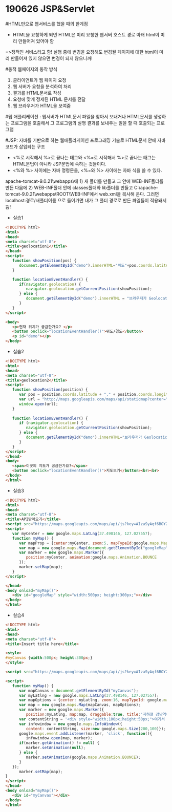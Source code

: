 # 190626 JSP&Servlet

#HTML만으로 웹서비스를 했을 때의 한계점

- HTML을 요청하게 되면 HTML은 미리 요청한 웹서버 호스트 경로 아래 html이 미리 만들어져 있어야 함

=>정적인 서비스라고 함! 실행 중에 변경을 요청해도 변경될 페이지에 대한 html이 미리 만들어져 있지 않으면 변경이 되지 않으니까!



#동적 웹페이지의 동작 방식

1. 클라이언트가 웹 페이지 요청
2. 웹 서버가 요청을 분석하여 처리
3. 결과를 HTML문서로 작성
4. 요청에 맞게 정제된 HTML 문서를 전달
5. 웹 브라우저가 HTML을 보여줌



#웹 애플리케이션 : 웹서버가 HTML문서 파일을 찾아서 보내거나 HTML문서를 생성하는 프로그램을 호출해서 그 프로그램의 실행 결과를 보내주는 일을 할 때 호출되는 프로그램



#JSP: 자바를 기반으로 하는 웹애플리케이션 프로그래밍 기술로 HTML문서 안에 자바 코드가 삽입되는 구조

- <%로 시작해서 %>로 끝나는 태그와 <%=로 시작해서 %>로 끝나는 태그는 HTML문법이 아니라 JSP문법에 속하는 것들이다.
- <%와 %> 사이에는 자바 명령문을, <%=와 %> 사이에는 자바 식을 쓸 수 있다.



apache-tomcat-9.0.21\webapps\에 1) 새 폴더를 만들고 그 안에 WEB-INF폴더를 만든 다음에 2) WEB-INF폴더 안에 classes폴더와 lib폴더를 만들고 C:\apache-tomcat-9.0.21\webapps\ROOT\WEB-INF에서 web.xml을 복사해 온다. 그러면 localhost:경로/새폴더이름 으로 들어가면 내가 그 폴더 경로로 만든 파일들이 적용돼서 뜸!



- 실습1

```html
<!DOCTYPE html>
<html>
<head>
<meta charset="utf-8">
<title>geolocation1</title>
</head>
<script>
   function showPosition(pos) {
      document.getElementById("demo").innerHTML="위도"+pos.coords.latitude+"<br>경도: "+pos.coords.longitude
   }

   function locationEventHandler() {
      if(navigator.geolocation) {
         navigator.geolocation.getCurrentPosition(showPosition);
      } else {
         document.getElementById("demo").innerHTML = "브라우저가 Geolocation을 지원하지 않습니다";
      }
   }
</script>

<body>
   <p>현재 위치가 궁금한가요? </p>
   <button onclick="locationEventHandler()">위도/경도</button>
   <p id="demo"></p>
</body>
```



- 실습2

```html
<!DOCTYPE html>
<html>
<head>
<meta charset="utf-8">
<title>geolocation2</title>
<script>
   function showPosition(position) {
      var pos = position.coords.latitude + "," + position.coords.longitude;
      var url = "http://maps.googleapis.com/maps/api/staticmap?center="+pos+"&zoom=14&size=500x300&sensor=false";
      window.open(url);
   }
   
   function locationEventHandler() {
      if (navigator.geolocation) {
         navigator.geolocation.getCurrentPosition(showPosition);
      } else {
         document.getElementById("demo").innerHTML="브라우저가 Geolocation을 지원하지 않습니다.";
      }
   }
</script>
</head>
<body>
   <span>이곳의 지도가 궁금한가요?</span>
   <button onclick="locationEventHandler()">지도보기</button><br><br>
</body>
</html>
```



- 실습3

```html
<!DOCTYPE html>
<html>
<head>
<meta charset="utf-8">
<title>API받아오기</title>
<script src="https://maps.googleapis.com/maps/api/js?key=AIzaSyAqf6BOY2Y9kdxqu38x-7Ne9GFxU_xW6WI"></script>
<script>
   var myCenter = new google.maps.LatLng(37.498146, 127.027557);
   function myMap() {
      var mapProp = {center:myCenter, zoom:5, mapTypeId:google.maps.MapTypeId.ROADMAP};
      var map = new google.maps.Map(document.getElementById("googleMap"), mapProp);
      var marker = new google.maps.Marker({
         position:myCenter, animation:google.maps.Animation.BOUNCE
      });
      marker.setMap(map);
   }
</script>

</head>
<body onload="myMap()">
   <div id="googleMap" style="width:500px; height:300px;"></div>
</body>
</html>
```



- 실습4

```html
<!DOCTYPE html>
<html>
<head>
<meta charset="utf-8">
<title>Insert title here</title>

<style>
#myCanvas {width:500px; height:300px;}
</style>

<script src="https://maps.googleapis.com/maps/api/js?key=AIzaSyAqf6BOY2Y9kdxqu38x-7Ne9GFxU_xW6WI"></script>

<script>
   function myMap() {
      var mapCanvas = document.getElementById("myCanvas");
      var myLatlng = new google.maps.LatLng(37.498146, 127.027557);
      var mapOptions = {center: myLatlng, zoom:16, mapTypeId: google.maps.MapTypeId.ROADMAP};
      var map = new google.maps.Map(mapCanvas, mapOptions);
      var marker = new google.maps.Marker({
         position:myLatlng, map:map, draggable:true, title:'지하철 강남역에서 하차'});
      var contentString = '<div style="width;100px;height:50px;">여기서 만나자</div>';
      var infowindow = new google.maps.InfoWindow({
         content: contentString, size:new google.maps.Size(200,100)});      
      google.maps.event.addListener(marker, 'click', function(){
         infowindow.open(map, marker);
      if(marker.getAnimation() != null) {
         marker.setAnimation(null);
      } else {
         marker.setAnimation(google.maps.Animation.BOUNCE);
      }
   });
      marker.setMap(map);
}
</script>
</head>
<body onload="myMap()">
   <div id="myCanvas"></div>
</body>
</html>
```



